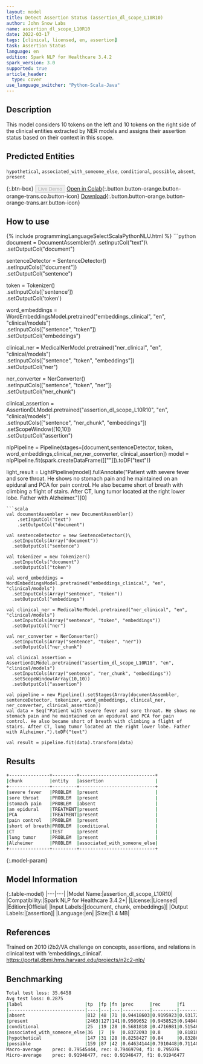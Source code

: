```yaml
---
layout: model
title: Detect Assertion Status (assertion_dl_scope_L10R10)
author: John Snow Labs
name: assertion_dl_scope_L10R10
date: 2022-03-17
tags: [clinical, licensed, en, assertion]
task: Assertion Status
language: en
edition: Spark NLP for Healthcare 3.4.2
spark_version: 3.0
supported: true
article_header:
  type: cover
use_language_switcher: "Python-Scala-Java"
---
```


## Description

This model considers 10 tokens on the left and 10 tokens on the right side of the clinical entities extracted by NER models and assigns their assertion status based on their context in this scope.

## Predicted Entities

`hypothetical`, `associated_with_someone_else`, `conditional`, `possible`, `absent`, `present`

{:.btn-box}
<button class="button button-orange" disabled>Live Demo</button>
[Open in Colab](https://github.com/JohnSnowLabs/spark-nlp-workshop/blob/master/tutorials/Certification_Trainings/Healthcare/2.Clinical_Assertion_Model.ipynb){:.button.button-orange.button-orange-trans.co.button-icon}
[Download](https://s3.amazonaws.com/auxdata.johnsnowlabs.com/clinical/models/assertion_dl_scope_L10R10_en_3.4.2_3.0_1647494736416.zip){:.button.button-orange.button-orange-trans.arr.button-icon}

## How to use



<div class="tabs-box" markdown="1">
{% include programmingLanguageSelectScalaPythonNLU.html %}
```python
document = DocumentAssembler()\
   .setInputCol("text")\
   .setOutputCol("document")
   
sentenceDetector = SentenceDetector()\
  .setInputCols(["document"])\
  .setOutputCol("sentence")
  
token = Tokenizer()\
  .setInputCols(['sentence'])\
  .setOutputCol('token')
  
word_embeddings = WordEmbeddingsModel.pretrained("embeddings_clinical", "en", "clinical/models")\
  .setInputCols(["sentence", "token"])\
  .setOutputCol("embeddings")
  
clinical_ner = MedicalNerModel.pretrained("ner_clinical", "en", "clinical/models") \
  .setInputCols(["sentence", "token", "embeddings"]) \
  .setOutputCol("ner")
  
ner_converter = NerConverter() \
  .setInputCols(["sentence", "token", "ner"]) \
  .setOutputCol("ner_chunk")
  
clinical_assertion = AssertionDLModel.pretrained("assertion_dl_scope_L10R10", "en", "clinical/models") \
  .setInputCols(["sentence", "ner_chunk", "embeddings"]) \
  .setScopeWindow([10,10])\
  .setOutputCol("assertion")
  
nlpPipeline = Pipeline(stages=[document,sentenceDetector, token, word_embeddings,clinical_ner,ner_converter,  clinical_assertion])
model = nlpPipeline.fit(spark.createDataFrame([[""]]).toDF("text"))

light_result = LightPipeline(model).fullAnnotate("Patient with severe fever and sore throat. He shows no stomach pain and he maintained on an epidural and PCA for pain control. He also became short of breath with climbing a flight of stairs. After CT, lung tumor located at the right lower lobe. Father with Alzheimer.")[0]

```
```scala
val documentAssembler = new DocumentAssembler() 
    .setInputCol("text") 
    .setOutputCol("document")
    
val sentenceDetector = new SentenceDetector()\
  .setInputCols(Array("document"))
  .setOutputCol("sentence")
  
val tokenizer = new Tokenizer()
  .setInputCols("document")
  .setOutputCol("token")
  
val word_embeddings = WordEmbeddingsModel.pretrained("embeddings_clinical", "en", "clinical/models")
  .setInputCols(Array("sentence", "token"))
  .setOutputCol("embeddings")
  
val clinical_ner = MedicalNerModel.pretrained("ner_clinical", "en", "clinical/models")
  .setInputCols(Array("sentence", "token", "embeddings")) 
  .setOutputCol("ner")
  
val ner_converter = NerConverter()
  .setInputCols(Array("sentence", "token", "ner"))
  .setOutputCol("ner_chunk")
  
val clinical_assertion = AssertionDLModel.pretrained("assertion_dl_scope_L10R10", "en", "clinical/models")
  .setInputCols(Array("sentence", "ner_chunk", "embeddings"))
  .setScopeWindow(Array(10,10))
  .setOutputCol("assertion")
  
val pipeline = new Pipeline().setStages(Array(documentAssembler, sentenceDetector, tokenizer, word_embeddings, clinical_ner, ner_converter, clinical_assertion))
val data = Seq("Patient with severe fever and sore throat. He shows no stomach pain and he maintained on an epidural and PCA for pain control. He also became short of breath with climbing a flight of stairs. After CT, lung tumor located at the right lower lobe. Father with Alzheimer.").toDF("text")

val result = pipeline.fit(data).transform(data)
```
</div>

## Results

```bash
+---------------+---------+----------------------------+
|chunk          |entity   |assertion                   |
+---------------+---------+----------------------------+
|severe fever   |PROBLEM  |present                     |
|sore throat    |PROBLEM  |present                     |
|stomach pain   |PROBLEM  |absent                      |
|an epidural    |TREATMENT|present                     |
|PCA            |TREATMENT|present                     |
|pain control   |PROBLEM  |present                     |
|short of breath|PROBLEM  |conditional                 |
|CT             |TEST     |present                     |
|lung tumor     |PROBLEM  |present                     |
|Alzheimer      |PROBLEM  |associated_with_someone_else|
+---------------+---------+----------------------------+
```

{:.model-param}
## Model Information

{:.table-model}
|---|---|
|Model Name:|assertion_dl_scope_L10R10|
|Compatibility:|Spark NLP for Healthcare 3.4.2+|
|License:|Licensed|
|Edition:|Official|
|Input Labels:|[document, chunk, embeddings]|
|Output Labels:|[assertion]|
|Language:|en|
|Size:|1.4 MB|

## References

Trained on 2010 i2b2/VA challenge on concepts, assertions, and relations in clinical text with ‘embeddings_clinical’. https://portal.dbmi.hms.harvard.edu/projects/n2c2-nlp/

## Benchmarking

```bash
Total test loss: 35.6458	                  
Avg test loss: 0.2875
|label                       |tp  |fp |fn |prec      |rec      |f1        |
|----------------------------|----|---|---|----------|---------|----------|
|absent                      |812 |48 |71 |0.94418603|0.9195923|0.93172693|
|present                     |2463|127|141|0.9509652 |0.9458525|0.948402  |
|conditional                 |25  |19 |28 |0.5681818 |0.4716981|0.5154639 |
|associated_with_someone_else|36  |7  |9  |0.8372093 |0.8      |0.8181818 |
|hypothetical                |147 |31 |28 |0.8258427 |0.84     |0.8328612 |
|possible                    |159 |87 |42 |0.64634144|0.7910448|0.71140933|
Macro-average	 prec: 0.79545444, rec: 0.79469794, f1: 0.795076
Micro-average	 prec: 0.91946477, rec: 0.91946477, f1: 0.91946477
```
